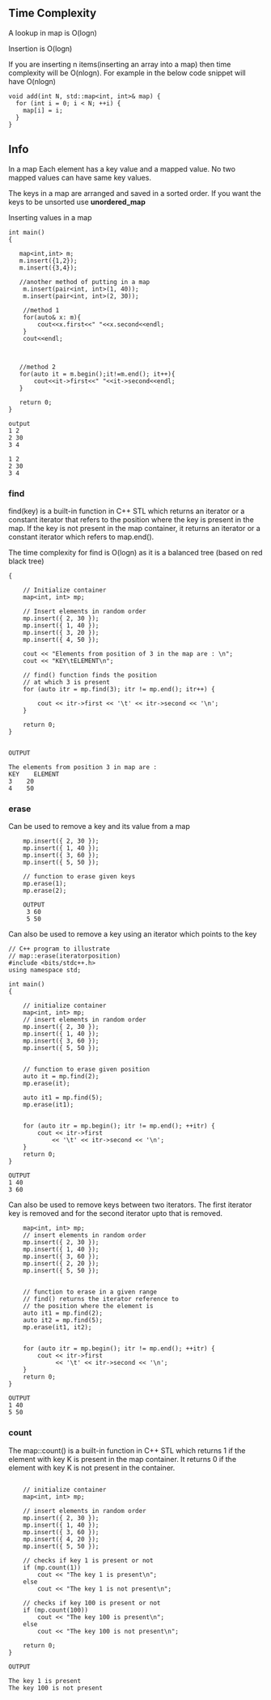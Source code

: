 ## Time Complexity
A lookup in map is O(logn)

Insertion is O(logn)

If you are inserting n items(inserting an array into a map) then time complexity will be O(nlogn). For example in the below code snippet will have O(nlogn)
```
void add(int N, std::map<int, int>& map) {
  for (int i = 0; i < N; ++i) {
    map[i] = i;
  }
}
```

## Info

In a map Each element has a key value and a mapped value. No two mapped values can have same key values.

The keys in a map are arranged and saved in a sorted order. 
If you want the keys to be unsorted use **unordered_map**

Inserting values in a map
```
int main()
{

   map<int,int> m;
   m.insert({1,2});
   m.insert({3,4});
   
   //another method of putting in a map
    m.insert(pair<int, int>(1, 40));
    m.insert(pair<int, int>(2, 30));

    //method 1
    for(auto& x: m){
        cout<<x.first<<" "<<x.second<<endl;
    }
    cout<<endl;

   
   
   //method 2
   for(auto it = m.begin();it!=m.end(); it++){
       cout<<it->first<<" "<<it->second<<endl;
   }
   
   return 0;
}

output
1 2
2 30
3 4

1 2
2 30
3 4

```

### find
find(key) is a built-in function in C++ STL which returns an iterator or a constant iterator that refers to the position where the key is present in the map. If the key is not present in the map container, it returns an iterator or a constant iterator which refers to map.end().

The time complexity for find is O(logn) as it is a balanced tree (based on red black tree)

```
{

	// Initialize container
	map<int, int> mp;

	// Insert elements in random order
	mp.insert({ 2, 30 });
	mp.insert({ 1, 40 });
	mp.insert({ 3, 20 });
	mp.insert({ 4, 50 });

	cout << "Elements from position of 3 in the map are : \n";
	cout << "KEY\tELEMENT\n";

	// find() function finds the position
	// at which 3 is present
	for (auto itr = mp.find(3); itr != mp.end(); itr++) {
	
		cout << itr->first << '\t' << itr->second << '\n';
	}

	return 0;
}


OUTPUT

The elements from position 3 in map are : 
KEY    ELEMENT
3    20
4    50

```

### erase
Can be used to remove a key and its value from a map

```
    mp.insert({ 2, 30 });
    mp.insert({ 1, 40 });
    mp.insert({ 3, 60 });
    mp.insert({ 5, 50 });
 
    // function to erase given keys
    mp.erase(1);
    mp.erase(2);

    OUTPUT
     3 60
     5 50

```

Can also be used to remove a key using an iterator which points to the key

```
// C++ program to illustrate
// map::erase(iteratorposition)
#include <bits/stdc++.h>
using namespace std;

int main()
{

	// initialize container
	map<int, int> mp;
	// insert elements in random order
	mp.insert({ 2, 30 });
	mp.insert({ 1, 40 });
	mp.insert({ 3, 60 });
	mp.insert({ 5, 50 });


	// function to erase given position
	auto it = mp.find(2);
	mp.erase(it);

	auto it1 = mp.find(5);
	mp.erase(it1);

	
	for (auto itr = mp.begin(); itr != mp.end(); ++itr) {
		cout << itr->first
			<< '\t' << itr->second << '\n';
	}
	return 0;
}

OUTPUT 
1 40
3 60

```

Can also be used to remove keys between two iterators. 
The first iterator key is removed and for the second iterator upto that is removed.

```
    map<int, int> mp;
    // insert elements in random order
    mp.insert({ 2, 30 });
    mp.insert({ 1, 40 });
    mp.insert({ 3, 60 });
    mp.insert({ 2, 20 });
    mp.insert({ 5, 50 });
 
 
    // function to erase in a given range
    // find() returns the iterator reference to
    // the position where the element is
    auto it1 = mp.find(2);
    auto it2 = mp.find(5);
    mp.erase(it1, it2);
 

    for (auto itr = mp.begin(); itr != mp.end(); ++itr) {
        cout << itr->first
             << '\t' << itr->second << '\n';
    }
    return 0;
}

OUTPUT
1 40 
5 50

```

### count
The map::count() is a built-in function in C++ STL which returns 1 if the element with key K is present in the map container. It returns 0 if the element with key K is not present in the container.

```
    
	// initialize container
	map<int, int> mp;

	// insert elements in random order
	mp.insert({ 2, 30 });
	mp.insert({ 1, 40 });
	mp.insert({ 3, 60 });
	mp.insert({ 4, 20 });
	mp.insert({ 5, 50 });

	// checks if key 1 is present or not
	if (mp.count(1))
		cout << "The key 1 is present\n";
	else
		cout << "The key 1 is not present\n";

	// checks if key 100 is present or not
	if (mp.count(100))
		cout << "The key 100 is present\n";
	else
		cout << "The key 100 is not present\n";

	return 0;
}

OUTPUT

The key 1 is present
The key 100 is not present
```
